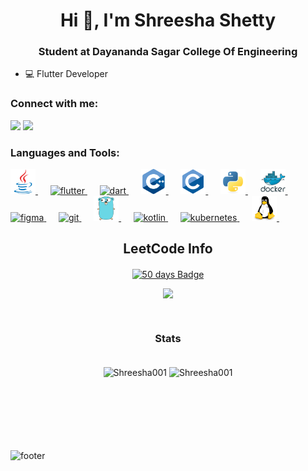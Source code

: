 <h1 align="center">Hi 👋, I'm Shreesha Shetty</h1>
<h3 align="center">Student at Dayananda Sagar College Of Engineering</h3>


- 💻 Flutter Developer

<h3 align="left">Connect with me:</h3>

[![](https://img.shields.io/badge/Gmail-D14836?style=for-the-badge&logo=gmail&logoColor=white)](mailto:shettyshreesha@gmail.com)
[![](https://img.shields.io/badge/linkedin-%231E77B5.svg?&style=for-the-badge&logo=linkedin)](https://in.linkedin.com/in/shreesha552/)

<h3 align="left">Languages and Tools:</h3>
<p align="left"> 
  <a href="https://www.java.com" target="_blank" rel="noreferrer"> 
    <img src="https://raw.githubusercontent.com/devicons/devicon/master/icons/java/java-original.svg" alt="java" width="40" height="40"/> 
  </a>&nbsp;&nbsp;&nbsp;&nbsp;
  <a href="https://flutter.dev" target="_blank" rel="noreferrer"> 
    <img src="https://www.vectorlogo.zone/logos/flutterio/flutterio-icon.svg" alt="flutter" width="40" height="40"/> 
  </a>&nbsp;&nbsp;&nbsp;&nbsp;
  <a href="https://dart.dev" target="_blank" rel="noreferrer"> 
    <img src="https://www.vectorlogo.zone/logos/dartlang/dartlang-icon.svg" alt="dart" width="40" height="40"/> 
  </a>&nbsp;&nbsp;&nbsp;&nbsp;
  <a href="https://www.w3schools.com/cpp/" target="_blank" rel="noreferrer"> 
    <img src="https://raw.githubusercontent.com/devicons/devicon/master/icons/cplusplus/cplusplus-original.svg" alt="cplusplus" width="40" height="40"/> 
  </a>&nbsp;&nbsp;&nbsp;&nbsp;
  <a href="https://www.cprogramming.com/" target="_blank" rel="noreferrer"> 
    <img src="https://raw.githubusercontent.com/devicons/devicon/master/icons/c/c-original.svg" alt="c" width="40" height="40"/> 
  </a>&nbsp;&nbsp;&nbsp;&nbsp;
  <a href="https://www.python.org" target="_blank" rel="noreferrer"> 
    <img src="https://raw.githubusercontent.com/devicons/devicon/master/icons/python/python-original.svg" alt="python" width="40" height="40"/> 
  </a>&nbsp;&nbsp;&nbsp;&nbsp;
  <a href="https://www.docker.com/" target="_blank" rel="noreferrer"> 
    <img src="https://raw.githubusercontent.com/devicons/devicon/master/icons/docker/docker-original-wordmark.svg" alt="docker" width="40" height="40"/> 
  </a>&nbsp;&nbsp;&nbsp;&nbsp;
  <a href="https://www.figma.com/" target="_blank" rel="noreferrer"> 
    <img src="https://www.vectorlogo.zone/logos/figma/figma-icon.svg" alt="figma" width="40" height="40"/> 
  </a>&nbsp;&nbsp;&nbsp;&nbsp;
  <a href="https://git-scm.com/" target="_blank" rel="noreferrer"> 
    <img src="https://www.vectorlogo.zone/logos/git-scm/git-scm-icon.svg" alt="git" width="40" height="40"/> 
  </a>&nbsp;&nbsp;&nbsp;&nbsp;
  <a href="https://golang.org" target="_blank" rel="noreferrer"> 
    <img src="https://raw.githubusercontent.com/devicons/devicon/master/icons/go/go-original.svg" alt="go" width="40" height="40"/> 
  </a>&nbsp;&nbsp;&nbsp;&nbsp;
  <a href="https://kotlinlang.org" target="_blank" rel="noreferrer"> 
    <img src="https://www.vectorlogo.zone/logos/kotlinlang/kotlinlang-icon.svg" alt="kotlin" width="40" height="40"/> 
  </a>&nbsp;&nbsp;&nbsp;&nbsp;
  <a href="https://www.kubernetes.io" target="_blank" rel="noreferrer"> 
    <img src="https://www.vectorlogo.zone/logos/kubernetes/kubernetes-icon.svg" alt="kubernetes" width="40" height="40"/> 
  </a>&nbsp;&nbsp;&nbsp;&nbsp;
  <a href="https://www.linux.org/" target="_blank" rel="noreferrer"> 
    <img src="https://raw.githubusercontent.com/devicons/devicon/master/icons/linux/linux-original.svg" alt="linux" width="40" height="40"/> 
  </a>&nbsp;&nbsp;&nbsp;&nbsp;

</p>


<h2 align="center">LeetCode Info</h2> 
<p align="center">
  <a href="https://leetcode.com/Shreesha_/" target="_blank"><img align="center" src="https://assets.leetcode.com/static_assets/marketing/2024-50.gif" alt="50 days Badge" height="200" width="200" /></a>
</p>
<p align="center">
  <img  align=top flex-grow=1 src="https://leetcard.jacoblin.cool/Shreesha_?theme=dark&font=Nunito&ext=heatmap" />  
</p>
<br>

<h3 align="center">Stats</h3>&nbsp;&nbsp;&nbsp;&nbsp;&nbsp;&nbsp;
 <div align="center">
   <img align="center" height="180em" src="https://github-readme-stats.vercel.app/api/top-langs/?username=Shreesha001&layout=compact&theme=highcontrast" alt=Shreesha001 />
   <img align="center" height="180em" src="https://github-readme-stats.vercel.app/api?username=Shreesha001&show_icons=true&locale=en&theme=midnight-purple" alt="Shreesha001" /><br> <br> <br> <br> <br> 
 </div> 
 <br><br>
 
 
 ![footer](https://user-images.githubusercontent.com/10498744/210157572-1fca0242-8af2-46a6-bfa3-666ffd40ebde.svg)


